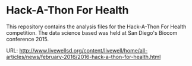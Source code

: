 # Hack-A-Thon For Health

This repository contains the analysis files for the Hack-A-Thon For Health competition. The data science based was held at San Diego's Biocom conference 2015. 

URL: http://www.livewellsd.org/content/livewell/home/all-articles/news/february-2016/2016-hack-a-thon-for-health.html
